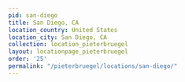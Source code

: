 ```yaml
---
pid: san-diego
title: San Diego, CA
location_country: United States
location_city: San Diego, CA
collection: location_pieterbruegel
layout: locationpage_pieterbruegel
order: '25'
permalink: "/pieterbruegel/locations/san-diego/"
---
```

